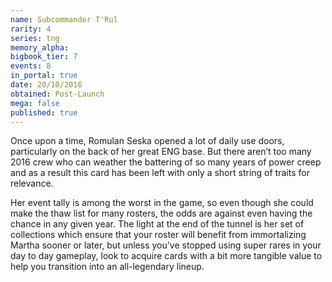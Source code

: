 ```yaml
---
name: Subcommander T'Rul
rarity: 4
series: tng
memory_alpha:
bigbook_tier: 7
events: 8
in_portal: true
date: 20/10/2016
obtained: Post-Launch
mega: false
published: true
---
```


Once upon a time, Romulan Seska opened a lot of daily use doors, particularly on the back of her great ENG base. But there aren’t too many 2016 crew who can weather the battering of so many years of power creep and as a result this card has been left with only a short string of traits for relevance.

Her event tally is among the worst in the game, so even though she could make the thaw list for many rosters, the odds are against even having the chance in any given year. The light at the end of the tunnel is her set of collections which ensure that your roster will benefit from immortalizing Martha sooner or later, but unless you’ve stopped using super rares in your day to day gameplay, look to acquire cards with a bit more tangible value to help you transition into an all-legendary lineup.
